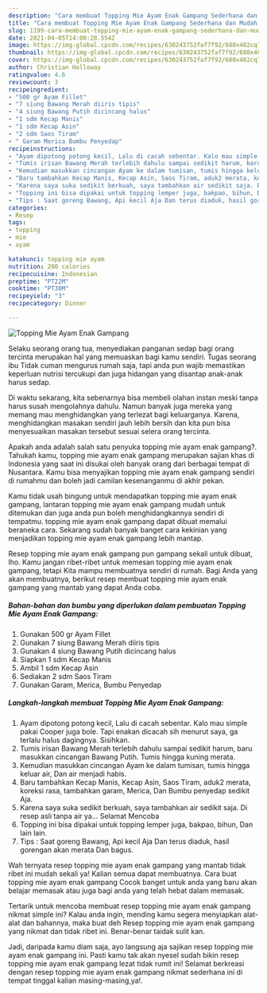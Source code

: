```yaml
---
description: "Cara membuat Topping Mie Ayam Enak Gampang Sederhana dan Mudah Dibuat"
title: "Cara membuat Topping Mie Ayam Enak Gampang Sederhana dan Mudah Dibuat"
slug: 1199-cara-membuat-topping-mie-ayam-enak-gampang-sederhana-dan-mudah-dibuat
date: 2021-04-05T14:00:28.554Z
image: https://img-global.cpcdn.com/recipes/630243752faf7f92/680x482cq70/topping-mie-ayam-enak-gampang-foto-resep-utama.jpg
thumbnail: https://img-global.cpcdn.com/recipes/630243752faf7f92/680x482cq70/topping-mie-ayam-enak-gampang-foto-resep-utama.jpg
cover: https://img-global.cpcdn.com/recipes/630243752faf7f92/680x482cq70/topping-mie-ayam-enak-gampang-foto-resep-utama.jpg
author: Christian Holloway
ratingvalue: 4.6
reviewcount: 3
recipeingredient:
- "500 gr Ayam Fillet"
- "7 siung Bawang Merah diiris tipis"
- "4 siung Bawang Putih dicincang halus"
- "1 sdm Kecap Manis"
- "1 sdm Kecap Asin"
- "2 sdm Saos Tiram"
- " Garam Merica Bumbu Penyedap"
recipeinstructions:
- "Ayam dipotong potong kecil, Lalu di cacah sebentar. Kalo mau simple pakai Cooper juga bole. Tapi enakan dicacah sih menurut saya, ga terlalu halus dagingnya. Sisihkan."
- "Tumis irisan Bawang Merah terlebih dahulu sampai sedikit harum, baru masukkan cincangan Bawang Putih. Tumis hingga kuning merata."
- "Kemudian masukkan cincangan Ayam ke dalam tumisan, tumis hingga keluar air, Dan air menjadi habis."
- "Baru tambahkan Kecap Manis, Kecap Asin, Saos Tiram, aduk2 merata, koreksi rasa, tambahkan garam, Merica, Dan Bumbu penyedap sedikit Aja."
- "Karena saya suka sedikit berkuah, saya tambahkan air sedikit saja. Di resep asli tanpa air ya... Selamat Mencoba"
- "Topping ini bisa dipakai untuk topping lemper juga, bakpao, bihun, Dan lain lain."
- "Tips : Saat goreng Bawang, Api kecil Aja Dan terus diaduk, hasil gorengan akan merata Dan bagus."
categories:
- Resep
tags:
- topping
- mie
- ayam

katakunci: topping mie ayam 
nutrition: 200 calories
recipecuisine: Indonesian
preptime: "PT22M"
cooktime: "PT30M"
recipeyield: "3"
recipecategory: Dinner

---
```



![Topping Mie Ayam Enak Gampang](https://img-global.cpcdn.com/recipes/630243752faf7f92/680x482cq70/topping-mie-ayam-enak-gampang-foto-resep-utama.jpg)

Selaku seorang orang tua, menyediakan panganan sedap bagi orang tercinta merupakan hal yang memuaskan bagi kamu sendiri. Tugas seorang ibu Tidak cuman mengurus rumah saja, tapi anda pun wajib memastikan keperluan nutrisi tercukupi dan juga hidangan yang disantap anak-anak harus sedap.

Di waktu  sekarang, kita sebenarnya bisa membeli olahan instan meski tanpa harus susah mengolahnya dahulu. Namun banyak juga mereka yang memang mau menghidangkan yang terlezat bagi keluarganya. Karena, menghidangkan masakan sendiri jauh lebih bersih dan kita pun bisa menyesuaikan masakan tersebut sesuai selera orang tercinta. 



Apakah anda adalah salah satu penyuka topping mie ayam enak gampang?. Tahukah kamu, topping mie ayam enak gampang merupakan sajian khas di Indonesia yang saat ini disukai oleh banyak orang dari berbagai tempat di Nusantara. Kamu bisa menyajikan topping mie ayam enak gampang sendiri di rumahmu dan boleh jadi camilan kesenanganmu di akhir pekan.

Kamu tidak usah bingung untuk mendapatkan topping mie ayam enak gampang, lantaran topping mie ayam enak gampang mudah untuk ditemukan dan juga anda pun boleh menghidangkannya sendiri di tempatmu. topping mie ayam enak gampang dapat dibuat memalui beraneka cara. Sekarang sudah banyak banget cara kekinian yang menjadikan topping mie ayam enak gampang lebih mantap.

Resep topping mie ayam enak gampang pun gampang sekali untuk dibuat, lho. Kamu jangan ribet-ribet untuk memesan topping mie ayam enak gampang, tetapi Kita mampu membuatnya sendiri di rumah. Bagi Anda yang akan membuatnya, berikut resep membuat topping mie ayam enak gampang yang mantab yang dapat Anda coba.

<!--inarticleads1-->

##### Bahan-bahan dan bumbu yang diperlukan dalam pembuatan Topping Mie Ayam Enak Gampang:

1. Gunakan 500 gr Ayam Fillet
1. Gunakan 7 siung Bawang Merah diiris tipis
1. Gunakan 4 siung Bawang Putih dicincang halus
1. Siapkan 1 sdm Kecap Manis
1. Ambil 1 sdm Kecap Asin
1. Sediakan 2 sdm Saos Tiram
1. Gunakan  Garam, Merica, Bumbu Penyedap




<!--inarticleads2-->

##### Langkah-langkah membuat Topping Mie Ayam Enak Gampang:

1. Ayam dipotong potong kecil, Lalu di cacah sebentar. Kalo mau simple pakai Cooper juga bole. Tapi enakan dicacah sih menurut saya, ga terlalu halus dagingnya. Sisihkan.
1. Tumis irisan Bawang Merah terlebih dahulu sampai sedikit harum, baru masukkan cincangan Bawang Putih. Tumis hingga kuning merata.
1. Kemudian masukkan cincangan Ayam ke dalam tumisan, tumis hingga keluar air, Dan air menjadi habis.
1. Baru tambahkan Kecap Manis, Kecap Asin, Saos Tiram, aduk2 merata, koreksi rasa, tambahkan garam, Merica, Dan Bumbu penyedap sedikit Aja.
1. Karena saya suka sedikit berkuah, saya tambahkan air sedikit saja. Di resep asli tanpa air ya... Selamat Mencoba
1. Topping ini bisa dipakai untuk topping lemper juga, bakpao, bihun, Dan lain lain.
1. Tips : Saat goreng Bawang, Api kecil Aja Dan terus diaduk, hasil gorengan akan merata Dan bagus.




Wah ternyata resep topping mie ayam enak gampang yang mantab tidak ribet ini mudah sekali ya! Kalian semua dapat membuatnya. Cara buat topping mie ayam enak gampang Cocok banget untuk anda yang baru akan belajar memasak atau juga bagi anda yang telah hebat dalam memasak.

Tertarik untuk mencoba membuat resep topping mie ayam enak gampang nikmat simple ini? Kalau anda ingin, mending kamu segera menyiapkan alat-alat dan bahannya, maka buat deh Resep topping mie ayam enak gampang yang nikmat dan tidak ribet ini. Benar-benar taidak sulit kan. 

Jadi, daripada kamu diam saja, ayo langsung aja sajikan resep topping mie ayam enak gampang ini. Pasti kamu tak akan nyesel sudah bikin resep topping mie ayam enak gampang lezat tidak rumit ini! Selamat berkreasi dengan resep topping mie ayam enak gampang nikmat sederhana ini di tempat tinggal kalian masing-masing,ya!.

